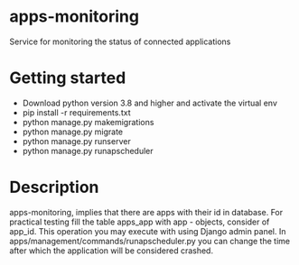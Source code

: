 # apps-monitoring
Service for monitoring the status of connected applications
# Getting started
- Download python version 3.8 and higher and activate the virtual env
- pip install -r requirements.txt
- python manage.py makemigrations
- python manage.py migrate
- python manage.py runserver
- python manage.py runapscheduler

# Description
apps-monitoring, implies that there are apps with their id in database.
For practical testing fill the table apps_app with app - objects, consider of app_id.
This operation you may execute with using Django admin panel.
In apps/management/commands/runapscheduler.py you can change the time after which the application will be considered crashed.
